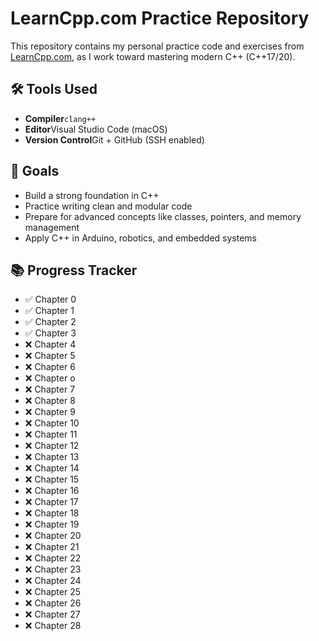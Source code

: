# LearnCpp.com Practice Repository

This repository contains my personal practice code and exercises from [LearnCpp.com](https://www.learncpp.com/), as I work toward mastering modern C++ (C++17/20).

## 🛠️ Tools Used

- **Compiler**`clang++`
- **Editor**Visual Studio Code (macOS)
- **Version Control**Git + GitHub (SSH enabled)

## 🎯 Goals

- Build a strong foundation in C++
- Practice writing clean and modular code
- Prepare for advanced concepts like classes, pointers, and memory management
- Apply C++ in Arduino, robotics, and embedded systems

## 📚 Progress Tracker

- ✅ Chapter 0
- ✅ Chapter 1
- ✅ Chapter 2
- ✅ Chapter 3
- ❌ Chapter 4
- ❌ Chapter 5
- ❌ Chapter 6
- ❌ Chapter o
- ❌ Chapter 7
- ❌ Chapter 8
- ❌ Chapter 9
- ❌ Chapter 10
- ❌ Chapter 11
- ❌ Chapter 12
- ❌ Chapter 13
- ❌ Chapter 14
- ❌ Chapter 15
- ❌ Chapter 16
- ❌ Chapter 17
- ❌ Chapter 18
- ❌ Chapter 19
- ❌ Chapter 20
- ❌ Chapter 21
- ❌ Chapter 22
- ❌ Chapter 23
- ❌ Chapter 24
- ❌ Chapter 25
- ❌ Chapter 26
- ❌ Chapter 27
- ❌ Chapter 28
